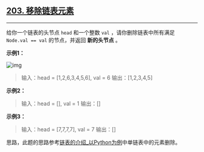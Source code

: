 ## [203. 移除链表元素](https://leetcode-cn.com/problems/remove-linked-list-elements/)

----

给你一个链表的头节点 `head` 和一个整数 `val` ，请你删除链表中所有满足 `Node.val == val` 的节点，并返回 **新的头节点** 。

**示例1：**

![img](https://assets.leetcode.com/uploads/2021/03/06/removelinked-list.jpg)

> 输入：head = [1,2,6,3,4,5,6], val = 6
> 输出：[1,2,3,4,5]

**示例2：**

> 输入：head = [], val = 1
> 输出：[]

**示例3：**

> 输入：head = [7,7,7,7], val = 7
> 输出：[]



思路，此题的思路参考[链表的介绍_以Python为例](https://blog.csdn.net/qq_41447478/article/details/114536378)中单链表中的元素删除。